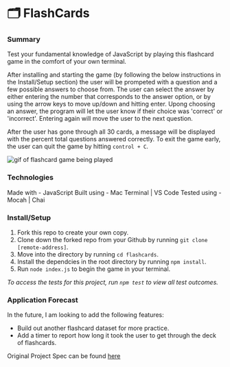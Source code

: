 # 🗂 FlashCards 

### Summary
Test your fundamental knowledge of JavaScript by playing this flashcard game in the comfort of your own terminal. 

After installing and starting the game (by following the below instructions in the Install/Setup section) the user will be prompeted with a question and a few possible answers to choose from. The user can select the answer by either entering the number that corresponds to the answer option, or by using the arrow keys to move up/down and hitting enter. Upong choosing an answer, the program will let the user know if their choice was 'correct' or 'incorrect'. Entering again will move the user to the next question.

After the user has gone through all 30 cards, a message will be displayed with the percent total questions answered correctly. To exit the game early, the user can quit the game by hitting `control + C`.

![gif of flashcard game being played](https://media.giphy.com/media/Gtz5JgwXpQz931NGT4/giphy.gif)

### Technologies
Made with - JavaScript
Built using - Mac Terminal | VS Code
Tested using - Mocah | Chai

### Install/Setup
1. Fork this repo to create your own copy.
2. Clone down the forked repo from your Github by running `git clone [remote-address]`.
3. Move into the directory by running `cd flashcards`.
4. Install the dependcies in the root directory by running `npm install`.
5. Run `node index.js` to begin the game in your terminal. 

*To access the tests for this project, run `npm test` to view all test outcomes.*

### Application Forecast
In the future, I am looking to add the following features:
- Build out another flashcard dataset for more practice.
- Add a timer to report how long it took the user to get through the deck of flashcards.


Original Project Spec can be found [here](https://frontend.turing.edu/projects/flash-cards.html)